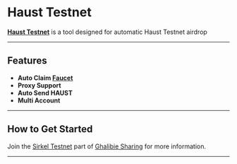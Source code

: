 # Haust Testnet

**[Haust Testnet](https://faucet-test.haust.network/)** is a tool designed for automatic Haust Testnet airdrop

---

## Features  
- **Auto Claim [Faucet](https://faucet-test.haust.network/)**
- **Proxy Support**
- **Auto Send HAUST**
- **Multi Account**




---

## How to Get Started  
Join the [Sirkel Testnet](https://t.me/sirkel_testnet) part of [Ghalibie Sharing](https://t.me/sirkel_testnet) for more information.  

---
